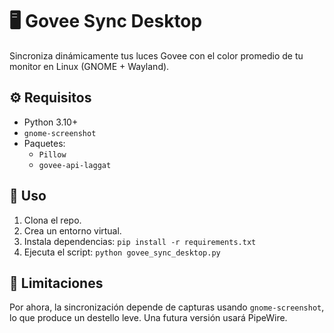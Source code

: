 # 🖥️ Govee Sync Desktop

Sincroniza dinámicamente tus luces Govee con el color promedio de tu monitor en Linux (GNOME + Wayland).

## ⚙️ Requisitos

- Python 3.10+
- `gnome-screenshot`
- Paquetes:
  - `Pillow`
  - `govee-api-laggat`

## 🚀 Uso

1. Clona el repo.
2. Crea un entorno virtual.
3. Instala dependencias: `pip install -r requirements.txt`
4. Ejecuta el script: `python govee_sync_desktop.py`

## 📸 Limitaciones

Por ahora, la sincronización depende de capturas usando `gnome-screenshot`, lo que produce un destello leve. Una futura versión usará PipeWire.

